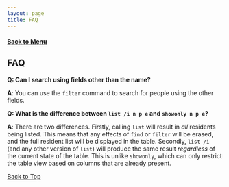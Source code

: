 ```yaml
---
layout: page
title: FAQ
---
```


#### [Back to Menu](../UserGuide.md)

## FAQ

**Q: Can I search using fields other than the name?**

**A**: You can use the `filter` command to search for people using the other fields.

**Q: What is the difference between `list /i n p e` and `showonly n p e`?**

**A**: There are two differences. Firstly, calling `list` will result in *all* residents being listed. This means that
any effects of `find` or `filter` will be erased, and the full resident list will be displayed in the table. Secondly,
`list /i` (and any other version of `list`) will produce the same result *regardless* of the current state of the table.
This is unlike `showonly`, which can only restrict the table view based on columns that are already present.


[Back to Top](#back-to-menu)
